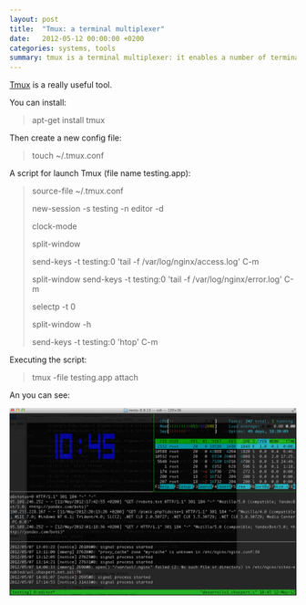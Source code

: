 ```yaml
---
layout: post
title:  "Tmux: a terminal multiplexer"
date:   2012-05-12 00:00:00 +0200
categories: systems, tools
summary: tmux is a terminal multiplexer: it enables a number of terminals (or windows), each running a separate program, to be created, accessed, and controlled from a single screen. tmux may be detached from a screen and continue running in the background, then later reattached.
---
```


[Tmux][tmux] is a really useful tool.

You can install:

> apt-get install tmux

Then create a new config file:

> touch ~/.tmux.conf

A script for launch Tmux (file name testing.app):

> source-file ~/.tmux.conf
> 
> new-session -s testing -n editor -d
> 
> clock-mode
> 
> split-window
> 
> send-keys -t testing:0 'tail -f /var/log/nginx/access.log' C-m
> 
> split-window
> send-keys -t testing:0 'tail -f /var/log/nginx/error.log' C-m
> 
> selectp -t 0
> 
> split-window -h
> 
> send-keys -t testing:0 'htop' C-m

Executing the script:

> tmux -file testing.app attach

An you can see:

![Tmux Screenshot]

[tmux]: http://tmux.sourceforge.net/
[Tmux Screenshot]: /attachments/tmux.png "Tmux Screenshot"
